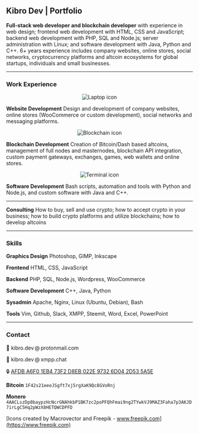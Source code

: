 ## Kibro Dev | Portfolio

__Full-stack web developer and blockchain developer__ with experience in web design; frontend web development with HTML, CSS and JavaScript; backend web development with PHP, SQL and Node.js; server administration with Linux; and software development with Java, Python and C++. 6+ years experience includes company websites, online stores, social networks, cryptocurrency platforms and altcoin ecosystems for global startups, individuals and small businesses.

___


### Work Experience

<p style="text-align:center">
  <img src="https://i.ibb.co/bNhJGhp/icon-laptop-message.png" alt="Laptop icon">
</p>

__Website Development__ Design and development of company websites, online stores (WooCommerce or custom development), social networks and messaging platforms.

<p style="text-align:center">
  <img src="https://i.ibb.co/g3sxSjx/icon-exchange.png" alt="Blockchain icon">
</p>

__Blockchain Development__ Creation of Bitcoin/Dash based altcoins, management of full nodes and masternodes, blockchain API integration, custom payment gateways, exchanges, games, web wallets and online stores.

<p style="text-align:center">
  <img src="https://i.ibb.co/sgcTBbP/icon-terminals.png" alt="Terminal icon">
</p>

__Software Development__ Bash scripts, automation and tools with Python and Node.js, and custom software with Java and C++.

___

__Consulting__ How to buy, sell and use crypto; how to accept crypto in your business; how to build crypto platforms and utilize blockchains; how to develop altcoins

___


### Skills

__Graphics Design__ Photoshop, GIMP, Inkscape

__Frontend__ HTML, CSS, JavaScript

__Backend__ PHP, SQL, Node.js, Wordpress, WooCommerce

__Software Development__ C++, Java, Python

__Sysadmin__ Apache, Nginx, Linux (Ubuntu, Debian), Bash

__Tools__ Vim, Github, Slack, XMPP, Steemit, Word, Excel, PowerPoint

___


### Contact

📧 kibro.dev @ protonmail.com

💬 kibro.dev @ xmpp.chat

🔒 [AFDB A6F0 1EB4 73F2 D8EB  022E 9732 6D04 2D53 5A5E](https://keybase.io/kibro_dev/pgp_keys.asc)

__Bitcoin__ `1F42s21eeeJSgft7xj5rgXaK9Qc8GVoRnj`

__Monero__ `4AACLszDp8baypzHcNcrGNAhkbP1BK7zc2poPFQhFmai9ng2TYwkVJ9MAZ3Faha7p3AKJD7irLgC5Hq2pWzX8HETQWCDPFD`

[Icons created by Macrovector and Freepik - www.freepik.com](https://www.freepik.com)
